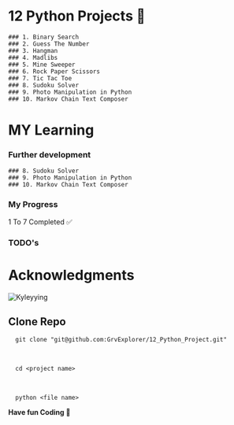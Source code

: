 # 12 Python Projects 👋
    ### 1. Binary Search
    ### 2. Guess The Number
    ### 3. Hangman
    ### 4. Madlibs
    ### 5. Mine Sweeper
    ### 6. Rock Paper Scissors
    ### 7. Tic Tac Toe
    ### 8. Sudoku Solver
    ### 9. Photo Manipulation in Python 
    ### 10. Markov Chain Text Composer 

# MY Learning

  ### Further development
    ### 8. Sudoku Solver
    ### 9. Photo Manipulation in Python 
    ### 10. Markov Chain Text Composer 

  ### My Progress 
  1 To 7 Completed ✅

  ### TODO's

# Acknowledgments
![Kyleyying](https://youtu.be/8ext9G7xspg?si=M19GHS9ZYXqWkipn)

  ## Clone Repo
      git clone "git@github.com:GrvExplorer/12_Python_Project.git" 
  <br>

      cd <project name>

  <br>

      python <file name>


**Have fun  Coding 🚀**